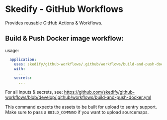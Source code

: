 # Skedify - GitHub Workflows

Provides reusable GitHub Actions & Workflows.


## Build & Push Docker image workflow:
usage:

```yaml
  application:
    uses: skedify/github-workflows/.github/workflows/build-and-push-docker.yml@develop
    with:
      ...
    secrets:
      ...
```

For all inputs & secrets, see: https://github.com/skedify/github-workflows/blob/develop/.github/workflows/build-and-push-docker.yml


This command expects the assets to be built for upload to sentry support.
Make sure to pass a `BUILD_COMMAND` if you want to upload sourcemaps.